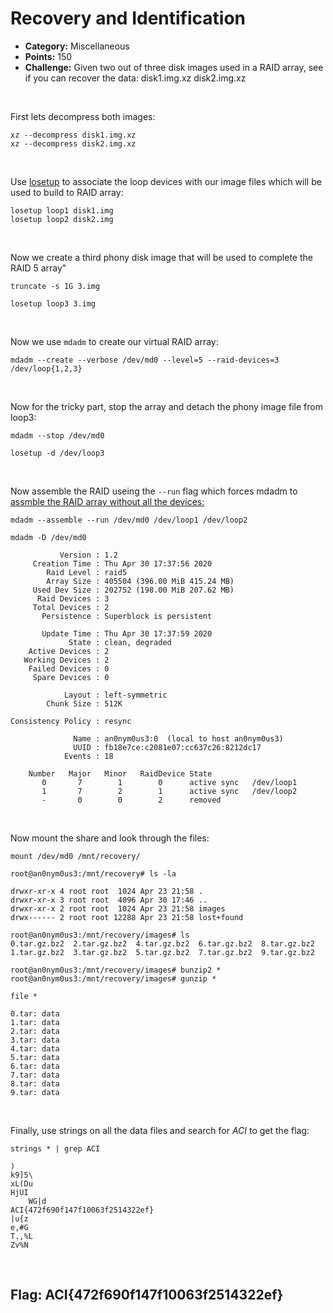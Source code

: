 # Recovery and Identification

* **Category:** Miscellaneous
* **Points:** 150
* **Challenge:** Given two out of three disk images used in a RAID array, see if you can recover the data: disk1.img.xz disk2.img.xz

<br /> 

First lets decompress both images:
```
xz --decompress disk1.img.xz
xz --decompress disk2.img.xz
```

<br />

Use [losetup](https://unix.stackexchange.com/questions/302766/persistent-use-of-loop-block-device-in-mdadm) to associate the loop devices with our image files which will be used to build to RAID array:
```
losetup loop1 disk1.img
losetup loop2 disk2.img 
```

<br /> 

Now we create a third phony disk image that will be used to complete the RAID 5 array"
```
truncate -s 1G 3.img

losetup loop3 3.img
```

<br /> 

Now we use `mdadm` to create our virtual RAID array:
```
mdadm --create --verbose /dev/md0 --level=5 --raid-devices=3 /dev/loop{1,2,3}
```

<br />

Now for the tricky part, stop the array and detach the phony image file from loop3:
```
mdadm --stop /dev/md0

losetup -d /dev/loop3
```

<br />

Now assemble the RAID useing the `--run` flag which forces mdadm to [assmble the RAID array without all the devices:](https://superuser.com/questions/962395/assemble-3-drive-software-raid5-with-one-disk-missing)
```
mdadm --assemble --run /dev/md0 /dev/loop1 /dev/loop2

mdadm -D /dev/md0

           Version : 1.2
     Creation Time : Thu Apr 30 17:37:56 2020
        Raid Level : raid5
        Array Size : 405504 (396.00 MiB 415.24 MB)
     Used Dev Size : 202752 (198.00 MiB 207.62 MB)
      Raid Devices : 3
     Total Devices : 2
       Persistence : Superblock is persistent

       Update Time : Thu Apr 30 17:37:59 2020
             State : clean, degraded 
    Active Devices : 2
   Working Devices : 2
    Failed Devices : 0
     Spare Devices : 0

            Layout : left-symmetric
        Chunk Size : 512K

Consistency Policy : resync

              Name : an0nym0us3:0  (local to host an0nym0us3)
              UUID : fb18e7ce:c2081e07:cc637c26:8212dc17
            Events : 18

    Number   Major   Minor   RaidDevice State
       0       7        1        0      active sync   /dev/loop1
       1       7        2        1      active sync   /dev/loop2
       -       0        0        2      removed
```

<br />

Now mount the share and look through the files:
```
mount /dev/md0 /mnt/recovery/

root@an0nym0us3:/mnt/recovery# ls -la

drwxr-xr-x 4 root root  1024 Apr 23 21:58 .
drwxr-xr-x 3 root root  4096 Apr 30 17:46 ..
drwxr-xr-x 2 root root  1024 Apr 23 21:58 images
drwx------ 2 root root 12288 Apr 23 21:58 lost+found

root@an0nym0us3:/mnt/recovery/images# ls 
0.tar.gz.bz2  2.tar.gz.bz2  4.tar.gz.bz2  6.tar.gz.bz2  8.tar.gz.bz2
1.tar.gz.bz2  3.tar.gz.bz2  5.tar.gz.bz2  7.tar.gz.bz2  9.tar.gz.bz2

root@an0nym0us3:/mnt/recovery/images# bunzip2 *
root@an0nym0us3:/mnt/recovery/images# gunzip *

file *

0.tar: data
1.tar: data
2.tar: data
3.tar: data
4.tar: data
5.tar: data
6.tar: data
7.tar: data
8.tar: data
9.tar: data
```

<br /> 

Finally, use strings on all the data files and search for *ACI* to get the flag:
```
strings * | grep ACI

)
k9]5\
xL(Du
HjUI
	WG|d
ACI{472f690f147f10063f2514322ef}
|u{z
e,#G
T.,%L
Zv%N
```

<br /> 

## Flag: ACI{472f690f147f10063f2514322ef}
